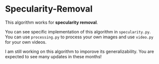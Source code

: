# Specularity-Removal
This algorithm works for **specularity removal**.

You can see specific implementation of this algorithm in `specularity.py`. 
You can use `processing.py` to process your own images and use `video.py` for your own videos.

I am still working on this algorithm to imporove its generalizability.
You are expected to see many updates in these months!
